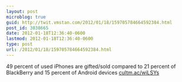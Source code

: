```yaml
---
layout: post
microblog: true
guid: http://twit.vmstan.com/2012/01/18/159705784664592384.html
post_id: 3038665
date: 2012-01-18T12:36:40-0600
lastmod: 2012-01-18T12:36:40-0600
type: post
url: /2012/01/18/159705784664592384.html
---
```

49 per­cent of used iPhones are gifted/sold compared to 21 per­cent of Black­Ber­ry and 15 per­cent of Android devices <a href="http://cultm.ac/wiLSYs">cultm.ac/wiLSYs</a>
